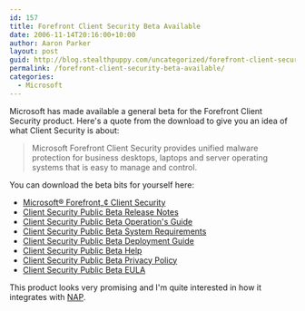 ```yaml
---
id: 157
title: Forefront Client Security Beta Available
date: 2006-11-14T20:16:00+10:00
author: Aaron Parker
layout: post
guid: http://blog.stealthpuppy.com/uncategorized/forefront-client-security-beta-available
permalink: /forefront-client-security-beta-available/
categories:
  - Microsoft
---
```

Microsoft has made available a general beta for the Forefront Client Security product. Here's a quote from the download to give you an idea of what Client Security is about:

> Microsoft Forefront Client Security provides unified malware protection for business desktops, laptops and server operating systems that is easy to manage and control.

You can download the beta bits for yourself here:

  * [Microsoft® Forefront„¢ Client Security](http://www.microsoft.com/downloads/details.aspx?FamilyID=65c7116f-d238-463c-b3c7-e2627f210aee&DisplayLang=en)
  * [Client Security Public Beta Release Notes](http://www.microsoft.com/downloads/info.aspx?na=22&p=10&SrcDisplayLang=en&SrcCategoryId=&SrcFamilyId=&u=%2fdownloads%2fdetails.aspx%3fFamilyID%3d6f10f2e4-cdcc-4d66-90ae-43b7b3c6b1de%26DisplayLang%3den)
  * [Client Security Public Beta Operation's Guide](http://www.microsoft.com/downloads/info.aspx?na=22&p=9&SrcDisplayLang=en&SrcCategoryId=&SrcFamilyId=&u=%2fdownloads%2fdetails.aspx%3fFamilyID%3d8b273826-4356-4d2b-9a60-85de589bf1b6%26DisplayLang%3den)
  * [Client Security Public Beta System Requirements](http://www.microsoft.com/downloads/info.aspx?na=22&p=2&SrcDisplayLang=en&SrcCategoryId=&SrcFamilyId=&u=%2fdownloads%2fdetails.aspx%3fFamilyID%3dd0cf36b9-86ec-4af0-81b0-d8f3262db17a%26DisplayLang%3den)
  * [Client Security Public Beta Deployment Guide](http://www.microsoft.com/downloads/info.aspx?na=22&p=3&SrcDisplayLang=en&SrcCategoryId=&SrcFamilyId=&u=%2fdownloads%2fdetails.aspx%3fFamilyID%3d508b8fd8-c554-47f0-9f59-35c68d47c770%26DisplayLang%3den)
  * [Client Security Public Beta Help](http://www.microsoft.com/downloads/info.aspx?na=22&p=5&SrcDisplayLang=en&SrcCategoryId=&SrcFamilyId=&u=%2fdownloads%2fdetails.aspx%3fFamilyID%3d13967371-fb97-4d33-b955-017584a1edd4%26DisplayLang%3den)
  * [Client Security Public Beta Privacy Policy](http://www.microsoft.com/downloads/info.aspx?na=22&p=1&SrcDisplayLang=en&SrcCategoryId=&SrcFamilyId=&u=%2fdownloads%2fdetails.aspx%3fFamilyID%3d3e868f82-1931-4bbe-9fd6-59da040df541%26DisplayLang%3den)
  * [Client Security Public Beta EULA](http://www.microsoft.com/downloads/info.aspx?na=22&p=7&SrcDisplayLang=en&SrcCategoryId=&SrcFamilyId=&u=%2fdownloads%2fdetails.aspx%3fFamilyID%3d3ab1ad77-3c69-46d6-8011-32f6aae08436%26DisplayLang%3den)

This product looks very promising and I'm quite interested in how it integrates with [NAP](http://www.stealthpuppy.com/blogs/travelling/archive/tags/NAP/default.aspx).